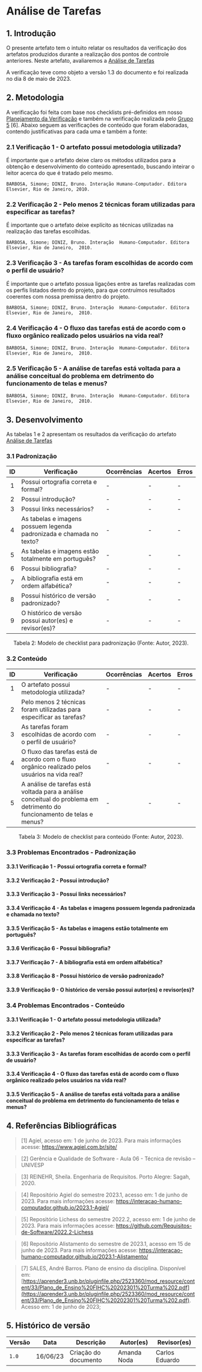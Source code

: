 # Análise de Tarefas

## 1. Introdução
O presente artefato tem o intuito relatar os resultados da verificação dos artefatos produzidos durante a realização dos pontos de controle anteriores. Neste artefato, avaliaremos a [Análise de Tarefas](../analise_requisitos/analise_de_tarefas.md)

A verificação teve como objeto a versão 1.3 do documento e foi realizada no dia 8 de maio de 2023.

## 2. Metodologia
A verificação foi feita com base nos checklists pré-definidos em nosso [Planejamento da Verificação](./teste/planejamentoVerificacao.md) e também na verificação realizada pelo [Grupo 5](https://interacao-humano-computador.github.io/2023.1-Alistamento/) [6]. Abaixo seguem as verificações de conteúdo que foram elaboradas, contendo justificativas para cada uma e também a fonte:


### 2.1 Verificação 1 - O artefato possui metodologia utilizada?

É importante que o artefato deixe claro os métodos utilizados para a obtenção e desenvolvimento do conteúdo apresentado, buscando inteirar o leitor acerca do que é tratado pelo mesmo.

` BARBOSA, Simone; DINIZ, Bruno. Interação Humano-Computador. Editora Elsevier, Rio de Janeiro, 2010. `

### 2.2 Verificação 2 - Pelo menos 2 técnicas foram utilizadas para especificar as tarefas?

É importante que o artefato deixe explícito as técnicas utilizadas na realização das tarefas escolhidas.

` BARBOSA, Simone; DINIZ, Bruno. Interação 
Humano-Computador. Editora Elsevier, Rio de Janeiro, 
2010. `


### 2.3 Verificação 3 - As tarefas foram escolhidas de acordo com o perfil de usuário? 

É importante que o artefato possua ligações entre as tarefas realizadas com os perfis listados dentro do projeto, para que contruímos resultados coerentes com nossa premissa dentro do projeto.

` BARBOSA, Simone; DINIZ, Bruno. Interação 
Humano-Computador. Editora Elsevier, Rio de Janeiro, 
2010. `


### 2.4 Verificação 4 - O fluxo das tarefas está de acordo com o fluxo orgânico realizado pelos usuários na vida real? 

` BARBOSA, Simone; DINIZ, Bruno. Interação 
Humano-Computador. Editora Elsevier, Rio de Janeiro, 
2010. `


### 2.5 Verificação 5 - A análise de tarefas está voltada para a análise conceitual do problema em detrimento do funcionamento de telas e menus?

` BARBOSA, Simone; DINIZ, Bruno. Interação 
Humano-Computador. Editora Elsevier, Rio de Janeiro, 
2010. `


## 3. Desenvolvimento

As tabelas 1 e 2 apresentam os resultados da verificação do artefato [Análise de Tarefas](../analise_requisitos/analise_de_tarefas.md)

### 3.1 Padronização

<center>

| ID | Verificação | Ocorrências | Acertos | Erros |
|:-:|--|--|--|--|
| 1 | Possui ortografia correta e formal? | - | - | - |
| 2 | Possui introdução? | - | - | - |
| 3 | Possui links necessários? | - | - | - |
| 4 | As tabelas e imagens possuem legenda padronizada e chamada no texto? | - | - | - |
| 5 | As tabelas e imagens estão totalmente em português? | - | - | - |
| 6 | Possui bibliografia? | - | - | - |
| 7 | A bibliografia está em ordem alfabética? | - | - | - |
| 8 | Possui histórico de versão padronizado? | - | - | - |
| 9 | O histórico de versão possui autor(es) e revisor(es)? | - | - | - |

Tabela 2: Modelo de checklist para padronização (Fonte: Autor, 2023).

</center>

### 3.2 Conteúdo

<center>

| ID | Verificação | Ocorrências | Acertos | Erros |
| :-: | ------- | -------- | -------- | ------ |
| 1 | O artefato possui metodologia utilizada? | - | - | - |
| 2 | Pelo menos 2 técnicas foram utilizadas para especificar as tarefas? | - | - | - |
| 3 | As tarefas foram escolhidas de acordo com o perfil de usuário? | - | - | - |
| 4 | O fluxo das tarefas está de acordo com o fluxo orgânico realizado pelos usuários na vida real? | - | - | - |
| 5 | A análise de tarefas está voltada para a análise conceitual do problema em detrimento do funcionamento de telas e menus? | - | - | - |


Tabela 3: Modelo de checklist para conteúdo (Fonte: Autor, 2023).

</center>
 
### 3.3 Problemas Encontrados - Padronização

#### 3.3.1  Verificação 1 - Possui ortografia correta e formal? 

#### 3.3.2  Verificação 2 - Possui introdução?

#### 3.3.3  Verificação 3 - Possui links necessários?

#### 3.3.4  Verificação 4 - As tabelas e imagens possuem legenda padronizada e chamada no texto? 

#### 3.3.5  Verificação 5 - As tabelas e imagens estão totalmente em português? 

#### 3.3.6  Verificação 6 -  Possui bibliografia?

#### 3.3.7  Verificação 7 - A bibliografia está em ordem alfabética?

#### 3.3.8  Verificação 8 - Possui histórico de versão padronizado? 

#### 3.3.9  Verificação 9 - O histórico de versão possui autor(es) e revisor(es)?

### 3.4 Problemas Encontrados - Conteúdo

#### 3.3.1  Verificação 1 - O artefato possui metodologia utilizada?

#### 3.3.2  Verificação 2 - Pelo menos 2 técnicas foram utilizadas para especificar as tarefas? 

#### 3.3.3  Verificação 3 - As tarefas foram escolhidas de acordo com o perfil de usuário? 

#### 3.3.4  Verificação 4 - O fluxo das tarefas está de acordo com o fluxo orgânico realizado pelos usuários na vida real?

#### 3.3.5  Verificação 5 - A análise de tarefas está voltada para a análise conceitual do problema em detrimento do funcionamento de telas e menus?


## 4. Referências Bibliográficas

> [1] Agiel, acesso em: 1 de junho de 2023. Para mais informações acesse: <https://www.agiel.com.br/site/>

> [2] Gerência e Qualidade de Software - Aula 06 - Técnica de revisão – UNIVESP

> [3] REINEHR, Sheila. Engenharia de Requisitos. Porto Alegre: Sagah, 2020.

> [4] Repositório Agiel do semestre 2023.1, acesso em: 1 de junho de 2023. Para mais informações acesse: <https://interacao-humano-computador.github.io/2023.1-Agiel/>

> [5] Repositório Lichess do semestre 2022.2, acesso em: 1 de junho de 2023. Para mais informações acesse: <https://github.com/Requisitos-de-Software/2022.2-Lichess>

> [6] Repositório Alistamento do semestre de 2023.1, acesso em 15 de junho de 2023. Para mais informações acesse: <https://interacao-humano-computador.github.io/2023.1-Alistamento/>


> [7] SALES, André Barros. Plano de ensino da disciplina. Disponível em: [https://aprender3.unb.br/pluginfile.php/2523360/mod_resource/content/33/Plano_de_Ensino%20FIHC%20202301%20Turma%202.pdf](https://aprender3.unb.br/pluginfile.php/2523360/mod_resource/content/33/Plano_de_Ensino%20FIHC%20202301%20Turma%202.pdf). Acesso em: 1 de junho de 2023;


## 5. Histórico de versão

| Versão | Data     | Descrição                                        | Autor(es)   | Revisor(es)   |
| ------ | -------- | ------------------------------------------------ | ----------- | ------------- |
| `1.0`  | 16/06/23 | Criação do documento | Amanda Noda | Carlos Eduardo |

